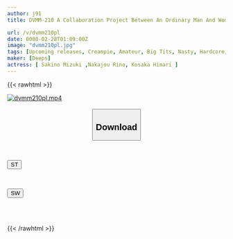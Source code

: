 ```yaml
---
author: j91
title: DVMM-210 A Collaboration Project Between An Ordinary Man And Woman Monitoring AV And The Magic Mirror Van. Big-breasted Bikini Girl's First Experience Of Sex With Drugs! When She Applies An Aphrodisiac Directly To Her Sensitive Pussy, She Sweats And Squirts A Lot! She Straddles A Fully Erected Big Cock And Has An Ahegao Orgasm With A Crazy Hip-shaking Cowgirl Position! All Of Them Get Creampied! At The Beach

url: /v/dvmm210pl
date: 0000-02-28T01:09:00Z
image: "dvmm210pl.jpg"
tags: [Upcoming releases, Creampie, Amateur, Big Tits, Nasty, Hardcore, Squirting	]
maker: [Deeps]
actress: [ Sakino Mizuki ,Nakajou Rino, Kosaka Himari ]
---
```



{{< rawhtml >}}

<div class="video" data-videoid="pending_link.html">
    <a href="javascript:;">
        <img src="/v/dvmm210pl/dvmm210pl.jpg" width="WIDTH" height="HEIGHT" alt="dvmm210pl.mp4" loading="lazy">
    </a>
</div>

<script type="text/javascript" src="https://j91.asia/asset/on-demand-pend.js"></script>

<br>
  <link rel="stylesheet" href="https://j91.asia/asset/bs5.css">
  
  <center>
  <button class="btn btn-primary" type="button" data-bs-toggle="collapse" data-bs-target=".multi-collapse" aria-expanded="false" aria-controls="multiCollapseExample1 multiCollapseExample2"><h2>Download</h2></button></center>
</p>
<div class="row">
  <div class="col">
    <div class="collapse multi-collapse" id="multiCollapseExample1">
      <div class="card card-body">
	      	      <br>
<div class="buttons">  
<p><a href="https://j91.asia/pending_link.html" target="_blank"><button class="btn-hover color-3"><i class="fa fa-download"></i> ST</button></a></p></div>
    </div>
  </div>
</div>
  <div class="col">
    <div class="collapse multi-collapse" id="multiCollapseExample2">
      <div class="card card-body">
	      <br>
<div class="buttons">
<p><a href="https://j91.asia/pending_link.html" target="_blank"><button class="btn-hover color-2"><i class="fa fa-download"></i> SW</button></a></p></div>
<br><br>
      </div>
    </div>
  </div>
</div>

{{< /rawhtml >}}